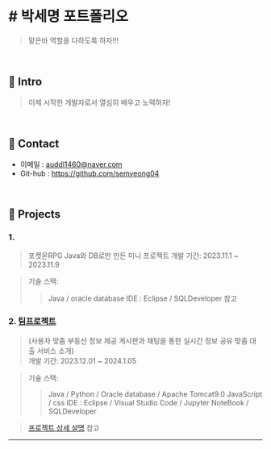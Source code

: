 # # 박세명 포트폴리오
> 맡은바 역할을 다하도록 하자!!!
</br>

## :pushpin: Intro
> 이제 시작한 개발자로서 열심히 배우고 노력하자!

</br>

## :pushpin: Contact
- 이메일 : auddl1460@naver.com
- Git-hub : https://github.com/semyeong04

</br>

## :pushpin: Projects
### 1.
> 포켓몬RPG
> Java와 DB로만 만든 미니 프로젝트
> 개발 기간: 2023.11.1 ~ 2023.11.9  
  
>기술 스택:
>> Java / oracle database
> IDE : Eclipse / SQLDeveloper 
> 참고

### 2. [팀프로젝트](https://github.com/SMHRD-2021-KDT-AI-16/EarlyRepo.git)
> (사용자 맞춤 부동산 정보 제공 게시판과 채팅을 통한 실시간 정보 공유
맞춤 대출 서비스 소개)  
> 개발 기간: 2023.12.01 ~ 2024.1.05  
  
>기술 스택:
>> Java / Python / Oracle database / Apache Tomcat9.0 
>> JavaScript / css
> IDE :
Eclipse / Visual Studio Code / Jupyter NoteBook / SQLDeveloper

>[프로젝트 상세 설명](https://github.com/SMHRD-2021-KDT-AI-16/EarlyRepo.git) 참고

---

